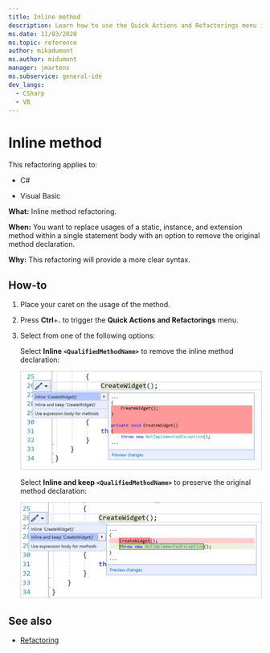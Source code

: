 ```yaml
---
title: Inline method
description: Learn how to use the Quick Actions and Refactorings menu in Visual Studio to refactor inline method declarations and provide a clearer syntax. 
ms.date: 11/03/2020
ms.topic: reference
author: mikadumont
ms.author: midumont
manager: jmartens
ms.subservice: general-ide
dev_langs:
  - CSharp
  - VB
---
```

# Inline method

This refactoring applies to:

- C#

- Visual Basic

**What:** Inline method refactoring. 

**When:** You want to replace usages of a static, instance, and extension method within a single statement body with an option to remove the original method declaration.

**Why:**  This refactoring will provide a more clear syntax.

## How-to

1. Place your caret on the usage of the method.

2. Press **Ctrl**+**.** to trigger the **Quick Actions and Refactorings** menu.

3. Select from one of the following options: 
    
   Select **Inline `<QualifiedMethodName>`** to remove the inline method declaration:

    ![Screenshot of the Quick Actions and Refactorings menu in Visual Studio with Convert 'Inline 'CreateWidget()' selected and C# code changes shown.](media/inline-method-remove-declaration.png)

   Select **Inline and keep `<QualifiedMethodName>`** to preserve the original method declaration:

    ![Screenshot of the Quick Actions and Refactorings menu in Visual Studio with Convert 'Inline and keep 'CreateWidget()' selected and C# code changes shown.](media/inline-method-preserve-declaration.png)

## See also

- [Refactoring](../refactoring-in-visual-studio.md)
